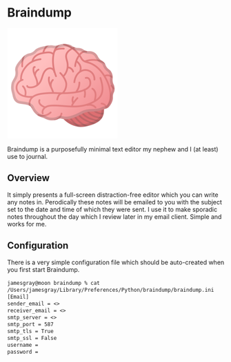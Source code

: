 # Braindump

![BrainDump](icon.png)

Braindump is a purposefully minimal text editor my nephew and I (at least) use to journal.

## Overview

It simply presents a full-screen distraction-free editor which you can write any notes in. Perodically these notes will be emailed to you with the subject set to the date and time of which they were sent. I use it to make sporadic notes throughout the day which I review later in my email client. Simple and works for me.

## Configuration

There is a very simple configuration file which should be auto-created when you first start Braindump.


    jamesgray@moon braindump % cat /Users/jamesgray/Library/Preferences/Python/braindump/braindump.ini
    [Email]
    sender_email = <>
    receiver_email = <>
    smtp_server = <>
    smtp_port = 587
    smtp_tls = True
    smtp_ssl = False
    username =
    password =

